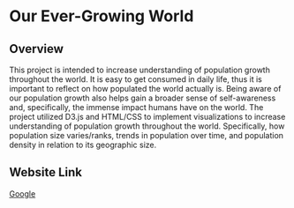 # Our Ever-Growing World
## Overview
 This project is intended to increase understanding of population growth throughout the world. 
 It is easy to get consumed in daily life, thus it is important to reflect on how populated the world actually is. 
 Being aware of our population growth also helps gain a broader sense of self-awareness and, specifically, the immense impact humans have on the world. 
 The project utilized D3.js and HTML/CSS to implement visualizations to increase understanding of population growth throughout the world. 
 Specifically, how population size varies/ranks, trends in population over time, and population density in relation to its geographic size.
 
 ## Website Link
 
 <a href="https://mariahdiaz.github.io/finalProject/" target="_blank">Google</a>
